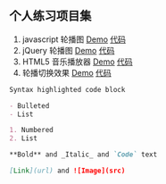 ## 个人练习项目集


1. javascript 轮播图 [Demo](http://xiaohaiping.cc/Practice/JavascriptSlides/slides.html) [代码](https://github.com/xiaohp/Practice/tree/master/JavascriptSlides)
2. jQuery 轮播图  [Demo](http://xiaohaiping.cc/Practice/jQuerySlides/slides.html) [代码](https://github.com/xiaohp/Practice/tree/master/jQuerySlides)
3. HTML5 音乐播放器 [Demo](http://xiaohaiping.cc/Practice/HTML5-Player/player.html) [代码](https://github.com/xiaohp/Practice/tree/master/HTML5-Player)
4. 轮播切换效果 [Demo](http://xiaohaiping.cc/Practice/Carousel/index.html) [代码](https://github.com/xiaohp/Practice/tree/master/Carousel)



```markdown
Syntax highlighted code block

- Bulleted
- List

1. Numbered
2. List

**Bold** and _Italic_ and `Code` text

[Link](url) and ![Image](src)
```
